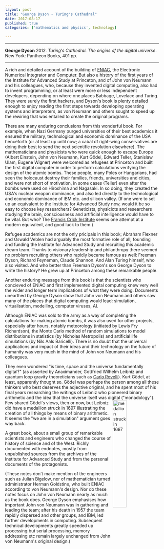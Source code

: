 ```yaml
---
layout: post
title: "George Dyson - Turing's Cathedral"
date: 2017-08-17
published: true
categories: ['mathematics and physics', technology]

---
```



***
<b>George Dyson</b> 2012. _Turing's Cathedral.  The origins of the digital universe_. New York: Pantheon Books, 401 pp.

***

<img align="right" src="http://images.penguinrandomhouse.com/cover/9781400075997" alt="">  A rich and detailed account of the building of [ENIAC](http://ethw.org/ENIAC), the Electronic Numerical Integrator and Computer.  But also a history of the first years of the Institute for Advanced Study at Princeton, and of John von Neumann and his colleagues, who, because they invented digital computing, also had to invent programming, or at least were more or less independent developers, depending on where one places Babbage, Lovelace and Turing.  They were surely the first hackers, and Dyson's book is plenty detailed enough to enjoy reading the first steps towards developing operating systems and interpreters, as von Neumann and others sought to speed up the rewiring that was entailed to create the original programs.   

There are many enduring conclusions from this wonderful book.  For example, when Nazi Germany purged universities of their best academics it ensured the military, technological and economic dominance of the USA henceforth (or at least up until now; a cabal of right-wing conservatives are doing their best to send the next scientific revolution elsewhere).  The mathematicians and physicists who were quick enough to escape Europe (Albert Einstein, John von Neumann, Kurt Gödel, Edward Teller, Stanislaw Ulam, Eugene Wigner) were welcomed as refugees at Princeton and built the first digital computer in order to perform calculations verifying the design of the atomic bombs. These people, many Poles or Hungarians, had seen the holocaust destroy their families, friends, universities and cities, and were not short of motivation, in some cases (Teller) even after the bombs were used on Hiroshima and Nagasaki. In so doing, they created the USA's nuclear weapon dominance, and also led directly to the technological and economic dominance of IBM etc. and silicon valley. (If one were to set up an equivalent to the Institute for Advanced Study now, would it be so easy to choose key researchers?  Geneticists, physicicts and researchers studying the brain, consciousness and artificial intelligence would have to be vital.  But who?  The [Francis Crick Institute](https://www.crick.ac.uk/) seems one attempt at a modern equivalent, and good luck to them.)
    
Refugee academics are not the only pricipals in this book; Abraham Flexner and Oswald Veblen had arguably the most formative role of all, founding and funding the Institute for Advanced Study and recruiting this academic dream team.  Thanks to visionary leadership and philanthropy there seemed no problem recruiting others who rapidly became famous as well: Freeman Dyson, Richard Feyneman, Claude Shannon.  And Alan Turing himself, who also visited.  And who better than Freeman Dyson's son George Dyson to write the history? He grew up at Princeton among these remarkable people.  

Another enduring message from this book is that the scientists who concieved of ENIAC and first implemented digital computing knew very well the wider and longer term implications of what they were doing.  Documents unearthed by  George Dyson show that  John von Neumann and others saw many of the places that digital computing would lead: simulation, virtualisation, modelling, computer viruses, AI.

Although ENIAC was sold to the army as a way of completing the calculations for making atomic bombs, it was also used for other projects, especially after hours, notably meteorology (initiated by Lewis Fry Richardson), the Monte Carlo method of random simulations to model distributions in statistics (by Nicholas Metropolis) and artificial life simulations (by Nils Aals Baricelli). There is no doubt that the universal applications and impact of their ideas and their technology on the future of humanity  was very much in the mind of  John von Neumann and his colleagues.

They even wondered "is time, space and the universe fundamentally digital?"  (as asserted by Anaximander, Gottfried Wilhelm Leibniz and quantum loop gravity theoreticians such as [Carlo Rovelli](http://timeteam.github.io/mathematics%20and%20physics/2017/07/03/reality-is-not-what-it-seems.html)). Kurt Gödel, at least, apparently thought so.  Gödel was perhaps the person among all these thinkers who best deserves the adjective original, and he spent most of his final years researching the writings of Leibniz who pioneered binary arithmetic and the idea that the universe itself was digital ("monadology").  Few shared Gödel's views, then or now, but Leibniz <img align="right" src="http://jams.ucpress.edu/content/ucpjams/68/1/151/F1.large.jpg?width=800&height=600&carousel=1" style="width: 30%; height: 30%" alt="medallion struck in 1697">  did have a medallion struck in 1697 illustrating the creation of all things by means of binary arithmetic.  It seems the "we are in a simulation" argument goes way back. 

A great book, about a small group of remarkable scientists and engineers who changed the course of history of science and of the West.  Richly documented with endnotes, mostly from unpublished sources from the archives of the Institute for Advanced Study and from the personal documents of the protagonists. 

(These notes don't make mention of the engineers such as Julian Bigelow, nor of mathematician turned administrator Herman Goldstine, who built ENIAC according to von Neumann's design.  Nor do these notes focus on John von Neumann nearly as much as the book does.  George Dyson emphasises how important  John von Neumann was in gathering and leading the team; after his death in 1957 the team rapidly dispersed and other groups, and IBM, led further developments in computing.  Subsequent  technical developments greatly speeded up processing but serial processing, memory addressing etc remain largely unchanged from  John von Neumann's original design.)


    

